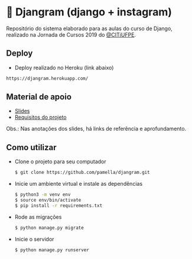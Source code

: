 # :rocket: Djangram (django + instagram)
Repositório do sistema elaborado para as aulas do curso de Django, realizado na Jornada de Cursos 2019 do [@CITiUFPE](https://github.com/citiufpe).

## Deploy
* Deploy realizado no Heroku (link abaixo)
```bash
https://djangram.herokuapp.com/
```

## Material de apoio
* [Slides](https://docs.google.com/presentation/d/1sCEYy_X6CcBXsYG0vXJsIuFzy1n9NiflDpMIuDY2VVM/edit#slide=id.g5d9a19172a_0_0)
* [Requisitos do projeto](https://gist.github.com/pamella/e4eb1427a242b75be17bd29e25e54377)

Obs.: Nas anotações dos slides, há links de referência e aprofundamento.

## Como utilizar
* Clone o projeto para seu computador
  ```bash
  $ git clone https://github.com/pamella/djangram.git
  ```
* Inicie um ambiente virtual e instale as dependências
  ```bash
  $ python3 -m venv env
  $ source env/bin/activate
  $ pip install -r requirements.txt
  ```
* Rode as migrações
  ```bash
  $ python manage.py migrate
  ```
* Inicie o servidor
  ```bash
  $ python manage.py runserver
  ```
  

